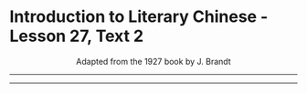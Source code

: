 # Introduction to Literary Chinese - Lesson 27, Text 2

<center>Adapted from the 1927 book by J. Brandt</center>

---

---
